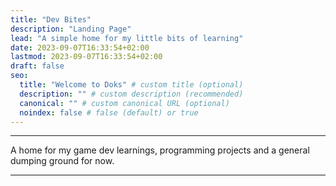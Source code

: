 ```yaml
---
title: "Dev Bites"
description: "Landing Page"
lead: "A simple home for my little bits of learning"
date: 2023-09-07T16:33:54+02:00
lastmod: 2023-09-07T16:33:54+02:00
draft: false
seo:
  title: "Welcome to Doks" # custom title (optional)
  description: "" # custom description (recommended)
  canonical: "" # custom canonical URL (optional)
  noindex: false # false (default) or true
---
```


___

A home for my game dev learnings, programming projects and a general dumping ground for now.
___
